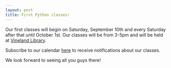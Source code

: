 ```yaml
---
layout: post
title: First Python classes!
---
```


Our first classes will begin on Saturday, September 10th and every Saturday after that until October 1st. Our classes will be from 3-5pm and will be held at [Vineland Library](https://www.sjpl.org/vineland).

Subscribe to our calendar [here](http://codebayarea.com/calendar.html) to receive notifications about our classes.

We look forward to seeing all you guys there!
